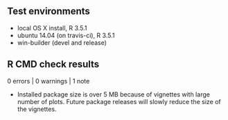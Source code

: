## Test environments
* local OS X install, R 3.5.1
* ubuntu 14.04 (on travis-ci), R 3.5.1
* win-builder (devel and release)

## R CMD check results

0 errors | 0 warnings | 1 note

* Installed package size is over 5 MB because of vignettes with large number of
plots. Future package releases will slowly reduce the size of the vignettes. 
